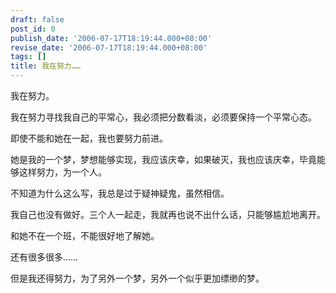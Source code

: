 ```yaml
---
draft: false
post_id: 0
publish_date: '2006-07-17T18:19:44.000+08:00'
revise_date: '2006-07-17T18:19:44.000+08:00'
tags: []
title: 我在努力……
---
```


我在努力。

我在努力寻找我自己的平常心，我必须把分数看淡，必须要保持一个平常心态。

即使不能和她在一起，我也要努力前进。

她是我的一个梦，梦想能够实现，我应该庆幸，如果破灭，我也应该庆幸，毕竟能够这样努力，为一个人。

不知道为什么这么写，我总是过于疑神疑鬼，虽然相信。

我自己也没有做好。三个人一起走，我就再也说不出什么话，只能够尴尬地离开。

和她不在一个班，不能很好地了解她。

还有很多很多……

但是我还得努力，为了另外一个梦，另外一个似乎更加缥缈的梦。
